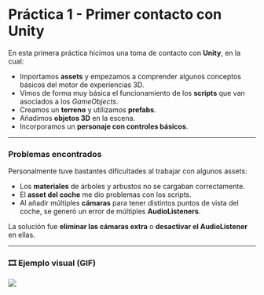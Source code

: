 # Práctica 1 - Primer contacto con Unity 

En esta primera práctica hicimos una toma de contacto con **Unity**, en la cual:

- Importamos **assets** y empezamos a comprender algunos conceptos básicos del motor de experiencias 3D.  
- Vimos de forma muy básica el funcionamiento de los **scripts** que van asociados a los *GameObjects*.  
- Creamos un **terreno** y utilizamos **prefabs**.  
- Añadimos **objetos 3D** en la escena.  
- Incorporamos un **personaje con controles básicos**.

---

### Problemas encontrados
Personalmente tuve bastantes dificultades al trabajar con algunos assets:

- Los **materiales** de árboles y arbustos no se cargaban correctamente.  
- El **asset del coche** me dio problemas con los scripts.  
- Al añadir múltiples **cámaras** para tener distintos puntos de vista del coche, se generó un error de múltiples **AudioListeners**.

La solución fue **eliminar las cámaras extra** o **desactivar el AudioListener** en ellas.  

---

### 🎞️ Ejemplo visual (GIF)

![](./video1.gif)
